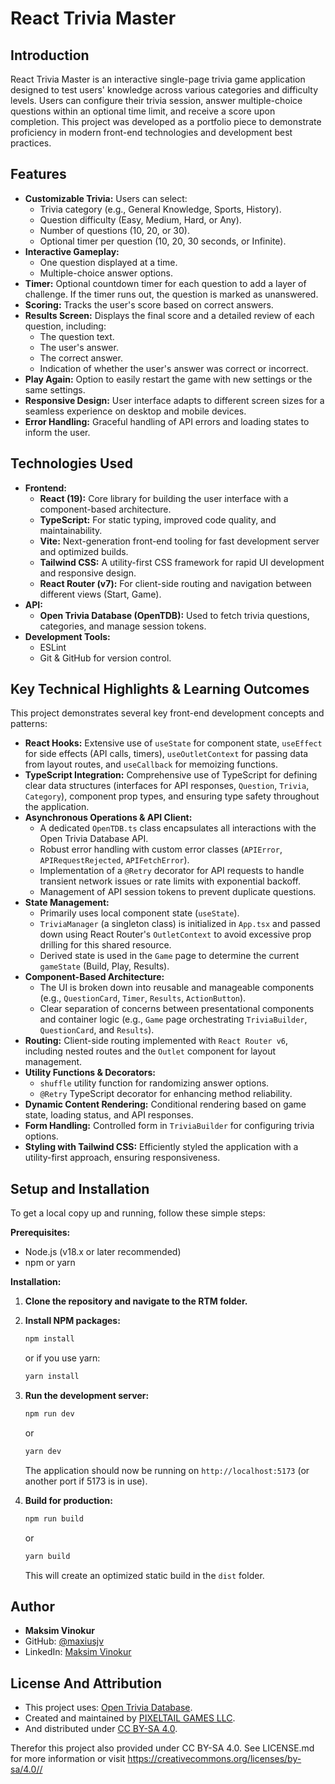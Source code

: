 # React Trivia Master

## Introduction

React Trivia Master is an interactive single-page trivia game application designed to test users' knowledge across various categories and difficulty levels. Users can configure their trivia session, answer multiple-choice questions within an optional time limit, and receive a score upon completion. This project was developed as a portfolio piece to demonstrate proficiency in modern front-end technologies and development best practices.

## Features

* **Customizable Trivia:** Users can select:
    * Trivia category (e.g., General Knowledge, Sports, History).
    * Question difficulty (Easy, Medium, Hard, or Any).
    * Number of questions (10, 20, or 30).
    * Optional timer per question (10, 20, 30 seconds, or Infinite).
* **Interactive Gameplay:**
    * One question displayed at a time.
    * Multiple-choice answer options.
* **Timer:** Optional countdown timer for each question to add a layer of challenge. If the timer runs out, the question is marked as unanswered.
* **Scoring:** Tracks the user's score based on correct answers.
* **Results Screen:** Displays the final score and a detailed review of each question, including:
    * The question text.
    * The user's answer.
    * The correct answer.
    * Indication of whether the user's answer was correct or incorrect.
* **Play Again:** Option to easily restart the game with new settings or the same settings.
* **Responsive Design:** User interface adapts to different screen sizes for a seamless experience on desktop and mobile devices.
* **Error Handling:** Graceful handling of API errors and loading states to inform the user.

## Technologies Used

* **Frontend:**
    * **React (19):** Core library for building the user interface with a component-based architecture.
    * **TypeScript:** For static typing, improved code quality, and maintainability.
    * **Vite:** Next-generation front-end tooling for fast development server and optimized builds.
    * **Tailwind CSS:** A utility-first CSS framework for rapid UI development and responsive design.
    * **React Router (v7):** For client-side routing and navigation between different views (Start, Game).
* **API:**
    * **Open Trivia Database (OpenTDB):** Used to fetch trivia questions, categories, and manage session tokens.
* **Development Tools:**
    * ESLint 
    * Git & GitHub for version control.

  
## Key Technical Highlights & Learning Outcomes

This project demonstrates several key front-end development concepts and patterns:

* **React Hooks:** Extensive use of `useState` for component state, `useEffect` for side effects (API calls, timers), `useOutletContext` for passing data from layout routes, and `useCallback` for memoizing functions.
* **TypeScript Integration:** Comprehensive use of TypeScript for defining clear data structures (interfaces for API responses, `Question`, `Trivia`, `Category`), component prop types, and ensuring type safety throughout the application.
* **Asynchronous Operations & API Client:**
    * A dedicated `OpenTDB.ts` class encapsulates all interactions with the Open Trivia Database API.
    * Robust error handling with custom error classes (`APIError`, `APIRequestRejected`, `APIFetchError`).
    * Implementation of a `@Retry` decorator for API requests to handle transient network issues or rate limits with exponential backoff.
    * Management of API session tokens to prevent duplicate questions.
* **State Management:**
    * Primarily uses local component state (`useState`).
    * `TriviaManager` (a singleton class) is initialized in `App.tsx` and passed down using React Router's `OutletContext` to avoid excessive prop drilling for this shared resource.
    * Derived state is used in the `Game` page to determine the current `gameState` (Build, Play, Results).
* **Component-Based Architecture:**
    * The UI is broken down into reusable and manageable components (e.g., `QuestionCard`, `Timer`, `Results`, `ActionButton`).
    * Clear separation of concerns between presentational components and container logic (e.g., `Game` page orchestrating `TriviaBuilder`, `QuestionCard`, and `Results`).
* **Routing:** Client-side routing implemented with `React Router v6`, including nested routes and the `Outlet` component for layout management.
* **Utility Functions & Decorators:**
    * `shuffle` utility function for randomizing answer options.
    * `@Retry` TypeScript decorator for enhancing method reliability.
* **Dynamic Content Rendering:** Conditional rendering based on game state, loading status, and API responses.
* **Form Handling:** Controlled form in `TriviaBuilder` for configuring trivia options.
* **Styling with Tailwind CSS:** Efficiently styled the application with a utility-first approach, ensuring responsiveness.

## Setup and Installation

To get a local copy up and running, follow these simple steps:

**Prerequisites:**

* Node.js (v18.x or later recommended)
* npm or yarn

**Installation:**

1.  **Clone the repository and navigate to the RTM folder.**
2.  **Install NPM packages:**
    ```bash
    npm install
    ```
    or if you use yarn:
    ```bash
    yarn install
    ```
3.  **Run the development server:**
    ```bash
    npm run dev
    ```
    or
    ```bash
    yarn dev
    ```
    The application should now be running on `http://localhost:5173` (or another port if 5173 is in use).

4.  **Build for production:**
    ```bash
    npm run build
    ```
    or
    ```bash
    yarn build
    ```
    This will create an optimized static build in the `dist` folder.


## Author

* **Maksim Vinokur**
* GitHub: [@maxiusjv](https://github.com/maximusjv)
* LinkedIn: [Maksim Vinokur](https://www.linkedin.com/in/maksim-vinokur-35918a303/)

## License And Attribution
* This project uses: [Open Trivia Database](https://opentdb.com/).
* Created and maintained by [PIXELTAIL GAMES LLC](https://www.pixeltailgames.com/).
* And distributed under [CC BY-SA 4.0](https://creativecommons.org/licenses/by-sa/4.0/).

Therefor this project also provided under CC BY-SA 4.0. See LICENSE.md for more information or visit https://creativecommons.org/licenses/by-sa/4.0//